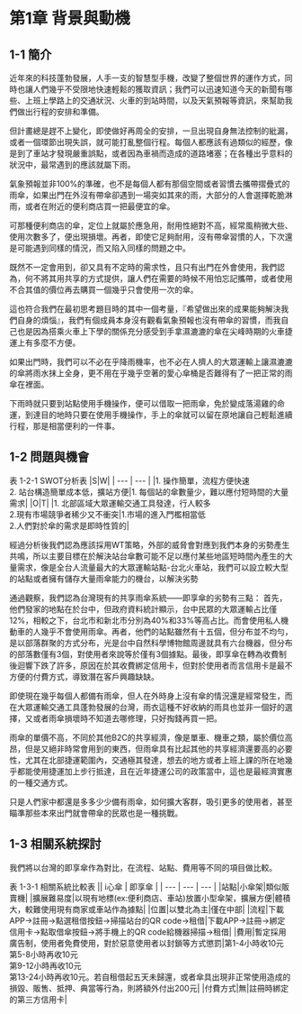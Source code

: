 # 第1章 背景與動機

## 1-1 簡介
近年來的科技蓬勃發展，人手一支的智慧型手機，改變了整個世界的運作方式，同時也讓人們幾乎不受限地快速輕鬆的獲取資訊；我們可以迅速知道今天的新聞有哪些、上班上學路上的交通狀況、火車的到站時間，以及天氣預報等資訊，來幫助我們做出行程的安排和準備。

但計畫總是趕不上變化，即使做好再周全的安排，一旦出現自身無法控制的紕漏，或者一個環節出現失誤，就可能打亂整個行程。每個人都應該有過類似的經歷，像是到了車站才發現嚴重誤點，或者因為車禍而造成的道路堵塞；在各種出乎意料的狀況中，最常遇到的應該就屬下雨。

氣象預報並非100%的準確，也不是每個人都有那個空間或者習慣去攜帶摺疊式的雨傘，如果出門在外沒有帶傘卻遇到一場突如其來的雨，大部分的人會選擇乾脆淋雨，或者在附近的便利商店買一把最便宜的傘。

可那種便利商店的傘，定位上就屬於應急用，耐用性絕對不高，經常風稍微大些、使用次數多了，便出現損壞。再者，即使它足夠耐用，沒有帶傘習慣的人，下次還是可能遇到同樣的情況，而又陷入同樣的問題之中。

既然不一定會用到，卻又具有不定時的需求性，且只有出門在外會使用，我們認為，何不將其用共享的方式提供，讓人們在需要的時候不用怕忘記攜帶，或者使用不合其值的價位再去購買一個幾乎只會使用一次的傘。

這也符合我們在最初思考題目時的其中一個考量，『希望做出來的成果能夠解決我們自身的煩惱』，我們有個成員本身沒有觀看氣象預報也沒有帶傘的習慣，而我自己也是因為搭乘火車上下學的關係充分感受到手拿濕漉漉的傘在尖峰時期的火車捷運上有多麼不方便。

如果出門時，我們可以不必在乎降雨機率，也不必在人擠人的大眾運輸上讓濕漉漉的傘將雨水抹上全身，更不用在乎幾乎空著的愛心傘桶是否難得有了一把正常的雨傘在裡面。

下雨時就只要到站點使用手機操作，便可以借取一把雨傘，免於變成落湯雞的命運，到達目的地時只要在使用手機操作，手上的傘就可以留在原地讓自己輕鬆進續行程，那是相當便利的一件事。

## 1-2 問題與機會

表 1-2-1 SWOT分析表
|S|W| 
| --- | --- | 
|1. 操作簡單，流程方便快速<br>2. 站台構造簡單成本低，擴站方便|1. 每個站的傘數量少，難以應付短時間的大量需求|
|O|T|
|1. 北部區域大眾運輸交通工具發達，行人較多<br>2.現有市場競爭者稀少又不衝突|1.市場的進入門檻相當低<br>2.人們對於傘的需求是即時性質的|

經過分析後我們認為應該採用WT策略，外部的威脅會對應到我們本身的劣勢產生共鳴，所以主要目標在於解決站台傘數可能不足以應付某些地區短時間內產生的大量需求，像是全台人流量最大的大眾運輸站點-台北火車站，我們可以設立較大型的站點或者擁有儲存大量雨傘能力的機台，以解決劣勢

通過觀察，我們認為台灣現有的共享雨傘系統——即享傘的劣勢有三點：
首先，他們發家的地點在於台中，但政府資料統計顯示，台中民眾的大眾運輸占比僅12%，相較之下，台北市和新北市分別為40%和33%等高占比。而會使用私人機動車的人幾乎不會使用雨傘。再者，他們的站點雖然有十五個，但分布並不均勻，是以部落群聚的方式分布，光是台中自然科學博物館周邊就具有六台機器，但分布的部落數僅有3個，對使用者來說等於僅有3個據點。最後，即享傘在轉為收費制後迴響下跌了許多，原因在於其收費綁定信用卡，但對於使用者而言信用卡是最不方便的付費方式，導致潛在客戶興趣缺缺。

即使現在幾乎每個人都備有雨傘，但人在外時身上沒有傘的情況還是經常發生，而在大眾運輸交通工具蓬勃發展的台灣，雨衣這種不好收納的雨具也並非一個好的選擇，又或者雨傘損壞時不知道去哪修理，只好掏錢再買一把。

雨傘的單價不高，不同於其他B2C的共享經濟，像是單車、機車之類，屬於價位高昂，但是又絕非時常會用到的東西，但雨傘具有比起其他的共享經濟還要高的必要性，尤其在北部捷運範圍內，交通極其發達，想去的地方或者上班上課的所在地幾乎都能使用捷運加上步行抵達，且在近年捷運公司的政策當中，這也是最經濟實惠的一種交通方式。

只是人們家中都還是多多少少備有雨傘，如何擴大客群，吸引更多的使用者，甚至瞄準那些本來出門就會帶傘的民眾也是一種挑戰。

## 1-3 相關系統探討

我們將以台灣的即享傘作為對比，在流程、站點、費用等不同的項目做比較。

表 1-3-1 相關系統比較表
|| i心傘 | 即享傘 |
| --- | --- | --- |
|站點|小傘架|類似販賣機|
|擴展難易度|以現有地標(ex:便利商店、車站)放置小型傘架，擴展方便|體積大，較難使用現有商家或車站作為據點|
|位置|以雙北為主|僅在中部|
|流程|下載APP->註冊->點選租借按鈕->掃描站台的QR code->租借|下載APP->註冊->綁定信用卡->點取借傘按鈕->將手機上的QR code給機器掃描->租借|
|費用|暫定採用廣告制，使用者免費使用，對於惡意使用者以封鎖等方式懲罰|第1-4小時收10元<br>第5-8小時再收10元<br>第9-12小時再收10元<br>第13-24小時再收10元。若自租借起五天未歸還，或者傘具出現非正常使用造成的損毀、販售、抵押、典當等行為，則將額外付出200元|
|付費方式|無|註冊時綁定的第三方信用卡|